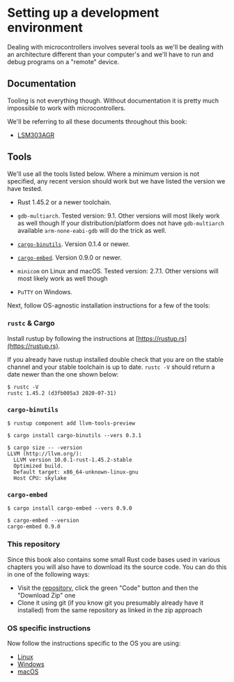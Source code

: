 # Setting up a development environment

Dealing with microcontrollers involves several tools as we'll be dealing with an architecture
different than your computer's and we'll have to run and debug programs on a "remote" device.

## Documentation

Tooling is not everything though. Without documentation it is pretty much impossible to work with
microcontrollers.

We'll be referring to all these documents throughout this book:

- [LSM303AGR]

[LSM303AGR]: https://www.st.com/resource/en/datasheet/lsm303agr.pdf

## Tools

We'll use all the tools listed below. Where a minimum version is not specified, any recent version
should work but we have listed the version we have tested.

- Rust 1.45.2 or a newer toolchain.

- `gdb-multiarch`. Tested version: 9.1. Other versions will most likely work as well though
  If your distribution/platform does not have `gdb-multiarch` available `arm-none-eabi-gdb`
  will do the trick as well.

- [`cargo-binutils`]. Version 0.1.4 or newer.

[`cargo-binutils`]: https://github.com/rust-embedded/cargo-binutils

- [`cargo-embed`]. Version 0.9.0 or newer.

[`cargo-embed`]: https://github.com/probe-rs/cargo-embed

- `minicom` on Linux and macOS. Tested version: 2.7.1. Other versions will most likely work as well though

- `PuTTY` on Windows.

Next, follow OS-agnostic installation instructions for a few of the tools:

### `rustc` & Cargo

Install rustup by following the instructions at [https://rustup.rs](https://rustup.rs).

If you already have rustup installed double check that you are on the stable
channel and your stable toolchain is up to date. `rustc -V` should return a date
newer than the one shown below:

``` console
$ rustc -V
rustc 1.45.2 (d3fb005a3 2020-07-31)
```

### `cargo-binutils`

``` console
$ rustup component add llvm-tools-preview

$ cargo install cargo-binutils --vers 0.3.1

$ cargo size -- -version
LLVM (http://llvm.org/):
  LLVM version 10.0.1-rust-1.45.2-stable
  Optimized build.
  Default target: x86_64-unknown-linux-gnu
  Host CPU: skylake
```

### `cargo-embed`

```console
$ cargo install cargo-embed --vers 0.9.0

$ cargo-embed --version
cargo-embed 0.9.0
```

### This repository

Since this book also contains some small Rust code bases used in various chapters
you will also have to download its the source code. You can do this in one of the following ways:

* Visit the [repository](https://github.com/rust-embedded/discovery/), click the green "Code" button and then the
   "Download Zip" one
* Clone it using git (if you know git you presumably already have it installed) from the same repository as linked in
   the zip approach

### OS specific instructions

Now follow the instructions specific to the OS you are using:

- [Linux](linux.md)
- [Windows](windows.md)
- [macOS](macos.md)
